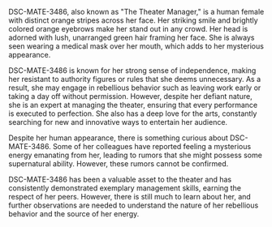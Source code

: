 DSC-MATE-3486, also known as "The Theater Manager," is a human female with distinct orange stripes across her face. Her striking smile and brightly colored orange eyebrows make her stand out in any crowd. Her head is adorned with lush, unarranged green hair framing her face. She is always seen wearing a medical mask over her mouth, which adds to her mysterious appearance.

DSC-MATE-3486 is known for her strong sense of independence, making her resistant to authority figures or rules that she deems unnecessary. As a result, she may engage in rebellious behavior such as leaving work early or taking a day off without permission. However, despite her defiant nature, she is an expert at managing the theater, ensuring that every performance is executed to perfection. She also has a deep love for the arts, constantly searching for new and innovative ways to entertain her audience.

Despite her human appearance, there is something curious about DSC-MATE-3486. Some of her colleagues have reported feeling a mysterious energy emanating from her, leading to rumors that she might possess some supernatural ability. However, these rumors cannot be confirmed.

DSC-MATE-3486 has been a valuable asset to the theater and has consistently demonstrated exemplary management skills, earning the respect of her peers. However, there is still much to learn about her, and further observations are needed to understand the nature of her rebellious behavior and the source of her energy.